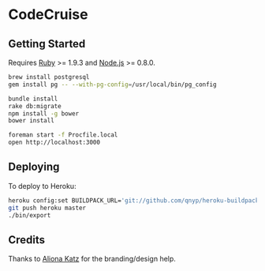 # CodeCruise

## Getting Started

Requires [Ruby](http://www.ruby-lang.org/en/) >= 1.9.3 and [Node.js](http://nodejs.org/) >= 0.8.0.

```bash
brew install postgresql
gem install pg -- --with-pg-config=/usr/local/bin/pg_config

bundle install
rake db:migrate
npm install -g bower
bower install

foreman start -f Procfile.local
open http://localhost:3000
```

## Deploying

To deploy to Heroku:

```bash
heroku config:set BUILDPACK_URL='git://github.com/qnyp/heroku-buildpack-ruby-bower.git#run-bower'
git push heroku master
./bin/export
```

## Credits

Thanks to [Aliona Katz](https://github.com/siberiancharm) for the branding/design help.
